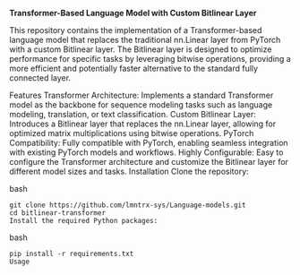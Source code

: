 **Transformer-Based Language Model with Custom Bitlinear Layer**

This repository contains the implementation of a Transformer-based language model that replaces the traditional nn.Linear layer from PyTorch with a custom Bitlinear layer. The Bitlinear layer is designed to optimize performance for specific tasks by leveraging bitwise operations, providing a more efficient and potentially faster alternative to the standard fully connected layer.

Features
Transformer Architecture: Implements a standard Transformer model as the backbone for sequence modeling tasks such as language modeling, translation, or text classification.
Custom Bitlinear Layer: Introduces a Bitlinear layer that replaces the nn.Linear layer, allowing for optimized matrix multiplications using bitwise operations.
PyTorch Compatibility: Fully compatible with PyTorch, enabling seamless integration with existing PyTorch models and workflows.
Highly Configurable: Easy to configure the Transformer architecture and customize the Bitlinear layer for different model sizes and tasks.
Installation
Clone the repository:

bash

    git clone https://github.com/lmntrx-sys/Language-models.git
    cd bitlinear-transformer
    Install the required Python packages:

bash

    pip install -r requirements.txt
    Usage
